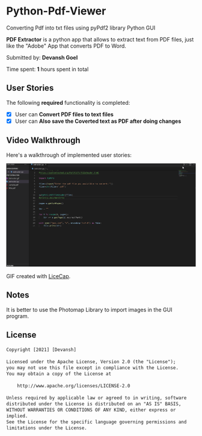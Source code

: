 # Python-Pdf-Viewer
Converting Pdf into txt files using pyPdf2 library Python GUI

**PDF Extractor** is a python app that allows to extract text from PDF files, just like the "Adobe" App that converts PDF to Word. 

Submitted by: **Devansh Goel**

Time spent: **1** hours spent in total

## User Stories

The following **required** functionality is completed:

* [x] User can **Convert PDF files to text files**
* [x] User can **Also save the Coverted text as PDF after doing changes**

## Video Walkthrough

Here's a walkthrough of implemented user stories:

<img src='extractor.gif' title='Video Walkthrough' width='' alt='Video Walkthrough' />

GIF created with [LiceCap](http://www.cockos.com/licecap/).

## Notes

It is better to use the Photomap Library to import images in the GUI program.

## License

    Copyright [2021] [Devansh]

    Licensed under the Apache License, Version 2.0 (the "License");
    you may not use this file except in compliance with the License.
    You may obtain a copy of the License at

        http://www.apache.org/licenses/LICENSE-2.0

    Unless required by applicable law or agreed to in writing, software
    distributed under the License is distributed on an "AS IS" BASIS,
    WITHOUT WARRANTIES OR CONDITIONS OF ANY KIND, either express or implied.
    See the License for the specific language governing permissions and
    limitations under the License.
